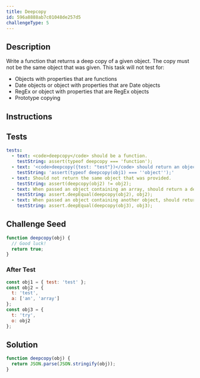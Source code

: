 ```yaml
---
title: Deepcopy
id: 596a8888ab7c01048de257d5
challengeType: 5
---
```


## Description
<section id='description'>
Write a function that returns a deep copy of a given object. The copy must not be the same object that was given.
This task will not test for:
<ul>
  <li>Objects with properties that are functions</li>
  <li>Date objects or object with properties that are Date objects</li>
  <li>RegEx or object with properties that are RegEx objects</li>
  <li>Prototype copying</li>
</ul>
</section>

## Instructions
<section id='instructions'>

</section>

## Tests
<section id='tests'>

```yml
tests:
  - text: <code>deepcopy</code> should be a function.
    testString: assert(typeof deepcopy === 'function');
  - text: '<code>deepcopy({test: "test"})</code> should return an object.'
    testString: 'assert(typeof deepcopy(obj1) === ''object'');'
  - text: Should not return the same object that was provided.
    testString: assert(deepcopy(obj2) != obj2);
  - text: When passed an object containing an array, should return a deep copy of the object.
    testString: assert.deepEqual(deepcopy(obj2), obj2);
  - text: When passed an object containing another object, should return a deep copy of the object.
    testString: assert.deepEqual(deepcopy(obj3), obj3);

```

</section>

## Challenge Seed
<section id='challengeSeed'>

<div id='js-seed'>

```js
function deepcopy(obj) {
  // Good luck!
  return true;
}
```

</div>


### After Test
<div id='js-teardown'>

```js
const obj1 = { test: 'test' };
const obj2 = {
  t: 'test',
  a: ['an', 'array']
};
const obj3 = {
  t: 'try',
  o: obj2
};
```

</div>

</section>

## Solution
<section id='solution'>


```js
function deepcopy(obj) {
  return JSON.parse(JSON.stringify(obj));
}


```

</section>
